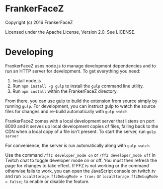 FrankerFaceZ
============

Copyright (c) 2016 FrankerFaceZ

Licensed under the Apache License, Version 2.0. See LICENSE.


Developing
==========

FrankerFaceZ uses node.js to manage development dependencies and to run an HTTP
server for development. To get everything you need:

1. Install node.js
2. Run ```npm install -g gulp``` to install the ```gulp``` command line utility.
3. Run ```npm install``` within the FrankerFaceZ directory.


From there, you can use gulp to build the extension from source simply by
running ```gulp```. For development, you can instruct gulp to watch the source
files for changes and re-build automatically with ```gulp watch```

FrankerFaceZ comes with a local development server that listens on port 8000
and it serves up local development copies of files, falling back to the CDN
when a local copy of a file isn't present. To start the server,
run ```gulp server```

For convenience, the server is run automatically along with ```gulp watch```


Use the command ```/ffz developer_mode on``` or ```/ffz developer_mode off```
in Twitch chat to toggle developer mode on or off. You must then refresh the
page for changes to take effect. If FFZ is not working or the command otherwise
fails to work, you can open the JavaScript console on twitch.tv and run
```localStorage.ffzDebugMode = true;``` or
```localStorage.ffzDebugMode = false;``` to enable or disable the feature.